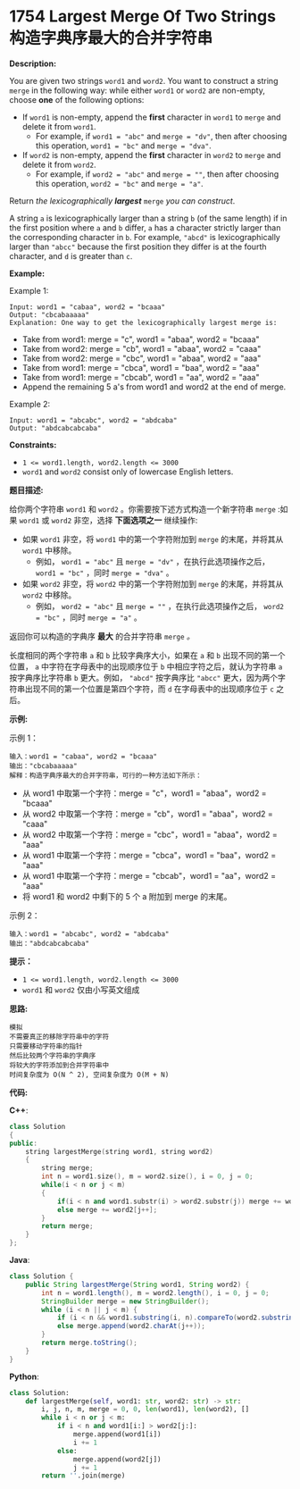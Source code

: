 # 1754 Largest Merge Of Two Strings 构造字典序最大的合并字符串

__Description:__

You are given two strings `word1` and `word2`. You want to construct a string `merge` in the following way: while either `word1` or `word2` are non-empty, choose __one__ of the following options:

- If `word1` is non-empty, append the __first__ character in `word1` to `merge` and delete it from `word1`.
  - For example, if `word1 = "abc"` and `merge = "dv"`, then after choosing this operation, `word1 = "bc"` and `merge = "dva"`.
- If `word2` is non-empty, append the __first__ character in `word2` to `merge` and delete it from `word2`.
  - For example, if `word2 = "abc"` and `merge = ""`, then after choosing this operation, `word2 = "bc"` and `merge = "a"`.

Return _the lexicographically __largest___ `merge` _you can construct_.

A string `a` is lexicographically larger than a string `b` (of the same length) if in the first position where `a` and `b` differ, `a` has a character strictly larger than the corresponding character in `b`. For example, `"abcd"` is lexicographically larger than `"abcc"` because the first position they differ is at the fourth character, and `d` is greater than `c`.

__Example:__

Example 1:

```text
Input: word1 = "cabaa", word2 = "bcaaa"
Output: "cbcabaaaaa"
Explanation: One way to get the lexicographically largest merge is:
```

- Take from word1: merge = "c", word1 = "abaa", word2 = "bcaaa"
- Take from word2: merge = "cb", word1 = "abaa", word2 = "caaa"
- Take from word2: merge = "cbc", word1 = "abaa", word2 = "aaa"
- Take from word1: merge = "cbca", word1 = "baa", word2 = "aaa"
- Take from word1: merge = "cbcab", word1 = "aa", word2 = "aaa"
- Append the remaining 5 a's from word1 and word2 at the end of merge.

Example 2:

```text
Input: word1 = "abcabc", word2 = "abdcaba"
Output: "abdcabcabcaba"
```

__Constraints:__

- `1 <= word1.length, word2.length <= 3000`
- `word1` and `word2` consist only of lowercase English letters.

__题目描述:__

给你两个字符串 `word1` 和 `word2` 。你需要按下述方式构造一个新字符串 `merge` :如果 `word1` 或 `word2` 非空，选择 __下面选项之一__ 继续操作:

- 如果 `word1` 非空，将 `word1` 中的第一个字符附加到 `merge` 的末尾，并将其从 `word1` 中移除。
  - 例如， `word1 = "abc"` 且 `merge = "dv"` ，在执行此选项操作之后， `word1 = "bc"` ，同时 `merge = "dva"` 。
- 如果 `word2` 非空，将 `word2` 中的第一个字符附加到 `merge` 的末尾，并将其从 `word2` 中移除。
  - 例如， `word2 = "abc"` 且 `merge = ""` ，在执行此选项操作之后， `word2 = "bc"` ，同时 `merge = "a"` 。

返回你可以构造的字典序 __最大__ 的合并字符串 `merge` _。_

长度相同的两个字符串 `a` 和 `b` 比较字典序大小，如果在 `a` 和 `b` 出现不同的第一个位置， `a` 中字符在字母表中的出现顺序位于 `b` 中相应字符之后，就认为字符串 `a` 按字典序比字符串 `b` 更大。例如， `"abcd"` 按字典序比 `"abcc"` 更大，因为两个字符串出现不同的第一个位置是第四个字符，而 `d` 在字母表中的出现顺序位于 `c` 之后。

__示例:__

示例 1：

```text
输入：word1 = "cabaa", word2 = "bcaaa"
输出："cbcabaaaaa"
解释：构造字典序最大的合并字符串，可行的一种方法如下所示：
```

- 从 word1 中取第一个字符：merge = "c"，word1 = "abaa"，word2 = "bcaaa"
- 从 word2 中取第一个字符：merge = "cb"，word1 = "abaa"，word2 = "caaa"
- 从 word2 中取第一个字符：merge = "cbc"，word1 = "abaa"，word2 = "aaa"
- 从 word1 中取第一个字符：merge = "cbca"，word1 = "baa"，word2 = "aaa"
- 从 word1 中取第一个字符：merge = "cbcab"，word1 = "aa"，word2 = "aaa"
- 将 word1 和 word2 中剩下的 5 个 a 附加到 merge 的末尾。

示例 2：

```text
输入：word1 = "abcabc", word2 = "abdcaba"
输出："abdcabcabcaba"
```

__提示：__

- `1 <= word1.length, word2.length <= 3000`
- `word1` 和 `word2` 仅由小写英文组成

__思路:__

```text
模拟
不需要真正的移除字符串中的字符
只需要移动字符串的指针
然后比较两个字符串的字典序
将较大的字符添加到合并字符串中
时间复杂度为 O(N ^ 2), 空间复杂度为 O(M + N)
```

__代码:__

__C++__:

```C++
class Solution 
{
public:
    string largestMerge(string word1, string word2) 
    {
        string merge;
        int n = word1.size(), m = word2.size(), i = 0, j = 0;
        while(i < n or j < m)
        {
            if(i < n and word1.substr(i) > word2.substr(j)) merge += word1[i++];
            else merge += word2[j++];
        }
        return merge;
    }
};
```

__Java__:

```Java
class Solution {
    public String largestMerge(String word1, String word2) {
        int n = word1.length(), m = word2.length(), i = 0, j = 0;
        StringBuilder merge = new StringBuilder();
        while (i < n || j < m) {
            if (i < n && word1.substring(i, n).compareTo(word2.substring(j, m)) > 0) merge.append(word1.charAt(i++));
            else merge.append(word2.charAt(j++));
        }
        return merge.toString();
    }
}
```

__Python__:

```Python
class Solution:
    def largestMerge(self, word1: str, word2: str) -> str:
        i, j, n, m, merge = 0, 0, len(word1), len(word2), []
        while i < n or j < m:
            if i < n and word1[i:] > word2[j:]:
                merge.append(word1[i])
                i += 1
            else:
                merge.append(word2[j])
                j += 1
        return ''.join(merge)
```
